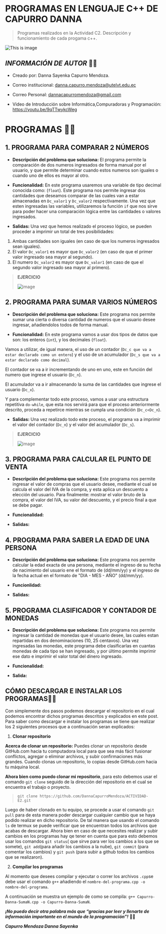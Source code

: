 # PROGRAMAS EN LENGUAJE C++ DE  CAPURRO DANNA 

>Programas realizados en la Actividad C2. Descripción y funcionamiento de cada progama c++.

![This is image](https://user-images.githubusercontent.com/101121335/169905442-4f52be26-5fe8-4503-ae45-aec1e450e4c1.png)


## ***INFORMACIÓN DE AUTOR*** 👩‍🦱                                                      
- Creado por: Danna Sayenka Capurro Mendoza.                               

- Correo institucional: danna.capurro.mendoza@utelvt.edu.ec

- Correo Personal: dannacapurromendoza@gmail.com

- Video de Introducción sobre Informática,Compuradoras y Programación: https://youtu.be/9qTTwykcWeg  
 
# **PROGRAMAS** 👩‍💻

## **1. PROGRAMA PARA COMPARAR 2 NÚMEROS**
- **Descripción del problema que soluciona:**
El programa permite la comparación de dos numeros ingresados de forma manual por el usuario, y que permite determinar cuando estos numeros son iguales o cuando uno de ellos es mayor al otro.

- **Funcionalidad:**
En este programa usaremos una variable de tipo decimal conocida como: (`float`).
Este programa nos permite ingresar dos cantidades que deseamos comparar de las cuales van a estar almacenadas en `Dc_valor1` y `Dc_valor2` respectivamente.
Una vez que esten ingresadas las variables, utilizaremos la función `if` que nos sirve para poder hacer una comparación lógica entre las cantidades o valores ingresados.

- **Salidas:** 
Una vez que hemos realizado el proceso lógico, se pueden proceder a imprimir un total de tres posibilidades:

1. Ambas cantidades son iguales (en caso de que los numeros ingresados sean iguales).
2. El valor `Dc_valor1` es mayor que `Dc_valor2` (en caso de que el primer valor ingresado sea mayor al segundo).
3. El numero `Dc_valor2` es mayor que `Dc_valor1` (en caso de que el segundo valor ingresado sea mayor al primero).

>**EJERCICIO**
>
> ![image](https://user-images.githubusercontent.com/101121335/170129806-5d9eadee-7995-4013-96e9-e4cbab4930aa.png)


## **2. PROGRAMA PARA SUMAR VARIOS NÚMEROS**
- **Descripción del problema que soluciona:**
Este programa nos permite sumar una cierta o diversa cantidad de numeros que el usuario desee ingresar, añadiendolos todos de forma manual.

- **Funcionalidad:** 
En este programa vamos a usar dos tipos de datos que son: los enteros (`int`), y los decimales (`float`). 

Vamos a utilizar, de igual manera, el uso de un contador (`Dc_c que va a estar declarado como un entero`) y el uso de un acumulador (`Dc_s que va a estar declarado como decimal`).

El contador se va a ir incrementando de uno en uno, este en función del numero que ingrese el usuario (`Dc_n`).

El acumulador va a ir almacenando la suma de las cantidades que ingrese el usuario (`Dc_x`).

Y para complementar todo este proceso, vamos a usar una estructura repetitiva `do-while`, que esta nos servirá para que el proceso anteriormente descrito, proceda a repetirce mientras se cumpla una condición (`Dc_c<Dc_n`).

- **Salidas:**
Una vez realizado todo este proceso, el programa va a imprimir el valor del contador (`Dc_n`) y el valor del acumulador (`Dc_s`).


>**EJERCICIO**
>
>![image](https://user-images.githubusercontent.com/101121335/170132059-97ec9cc1-4ba5-494e-8fe0-c2d790ab88c2.png)



## **3. PROGRAMA PARA CALCULAR EL PUNTO DE VENTA**
- **Descripción del problema que soluciona:**
Este programa nos permite ingresar el valor de compras que el usuario desee, mediante el cual se calcula el valor del IVA de la compra, y esta aplica un descuento a elección del usuario. Para finalmente: mostrar el valor bruto de la compra, el valor del IVA, su valor del descuento, y el precio final a que se debe pagar.

- **Funcionalidad:**
- **Salidas:**

## **4. PROGRAMA PARA SABER LA EDAD DE UNA PERSONA**
- **Descripción del problema que soluciona:**
Este programa nos permite calcular la edad exacta de una persona, mediante el ingreso de su fecha de nacimiento del usuario ene el formato de (dd/mm/yy) y el ingreso de la fecha actual en el formato de "DIA - MES - AÑO" (dd/mm/yy).


- **Funcionlidad:**
- **Salidas:**

## **5. PROGRAMA CLASIFICADOR Y CONTADOR DE MONEDAS**
- **Descripción del problema que soluciona:**
Este programa nos permite ingresar la cantidad de monedas que el usuario desee, las cuales estan repartidas en dos denominaciones (10, 25 centavos). Una vez ingresadas las monedas, este programa debe clasificarlas en cuantas monedas de cada tipo se han ingresado, y por último permite imprimir ese dato e imprimir el valor total del dinero ingresado.


- **Funcionalidad:**
- **Salida:** 

## **CÓMO DESCARGAR E INSTALAR LOS PROGRAMAS**👩‍💻 
Con simplemente dos pasos podemos descargar el repositorio en el cual podemos encontrar dichos programas descritos y explicados en este post. Para saber como descargar e instalar los programas se tiene que realizar los 2 siguientes procesos que a continuación seran explicados:

1. **Clonar repositorio**

**Acerca de clonar un repositorio:**  Puedes clonar un repositorio desde GitHub.com hacia tu computadora local para que sea más fácil fusionar conflictos, agregar o eliminar archivos, y subir confirmaciones más grandes. Cuando clonas un repositorio, lo copias desde GitHub.com hacia tu máquina local.

**Ahora bien como puedo clonar mi repositorio**, para esto debemos usar el comando `git clone` seguido de la dirección del repositorio en el cual se encuentra el trabajo o proyecto.
> `git clone https://github.com/DannaCapurroMendoza/ACTIVIDAD-E2.git`

Luego de haber clonado en tu equipo, se procede a usar el comando `git pull` para de esta manera poder descargar cualquier cambio que se haya podido realizar en dicho repositorio.
De tal manera que usando el comando `ls` de termux se puede verificar que se encuentran todos los archivos que acabas de descargar.
Ahora bien en caso de que necesites realizar y subir cambios en los programas hay qe tener en cuenta que para esto debemos usar los comandos `git status`( que sirve para ver los cambios a los que se somete), `git add`(para añadir los cambios a la nube), `git commit`  (para comentar los cambios) y `git push` (para subir a github todos los cambios que se realizaron).

2. **Compilar los programas**

Al momento que desees compilar y ejecutar o correr los archivos `.cpp`se debe usar el comando `g++` añadiendo el 
`nombre-del-programa.cpp -o nombre-del-programa`.

A continuación se muestra un ejemplo de como se compila: 
`g++ Capurro-Danna-SumaN.cpp -o Capurro-Danna-SumaN`.




_**¡No puedo decir otra palabra más que “gracias por leer y llenarte de información importante en el mundo de la programación”!**_ 👩‍💻


_******Capurro Mendoza Danna Sayenka******_ 

